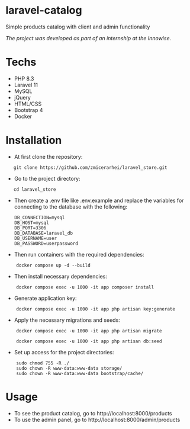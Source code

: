 # laravel-catalog

Simple products catalog with client and admin functionality

_The project was developed as part of an internship at the Innowise_.

# Techs

-   PHP 8.3
-   Laravel 11
-   MySQL
-   jQuery
-   HTML/CSS
-   Bootstrap 4
-   Docker

# Installation

-   At first clone the repository:

```shell
   git clone https://github.com/zmicerarhei/laravel_store.git
```

-   Go to the project directory:

```shell
   cd laravel_store
```

-   Then create a .env file like .env.example and replace the variables for connecting to the database with the following:

        DB_CONNECTION=mysql
        DB_HOST=mysql
        DB_PORT=3306
        DB_DATABASE=laravel_db
        DB_USERNAME=user
        DB_PASSWORD=userpassword

-   Then run containers with the required dependencies:

```shell
    docker compose up -d --build
```

-   Then install necessary dependencies:

```shell
    docker compose exec -u 1000 -it app composer install
```

-   Generate application key:

```shell
    docker compose exec -u 1000 -it app php artisan key:generate
```

-   Apply the necessary migrations and seeds:

```shell
    docker compose exec -u 1000 -it app php artisan migrate
```

```shell
    docker compose exec -u 1000 -it app php artisan db:seed
```

-   Set up access for the project directories:

```shell
    sudo chmod 755 -R ./
    sudo chown -R www-data:www-data storage/
    sudo chown -R www-data:www-data bootstrap/cache/
```

# Usage

-   To see the product catalog, go to http://localhost:8000/products
-   To use the admin panel, go to http://localhost:8000/admin/products
